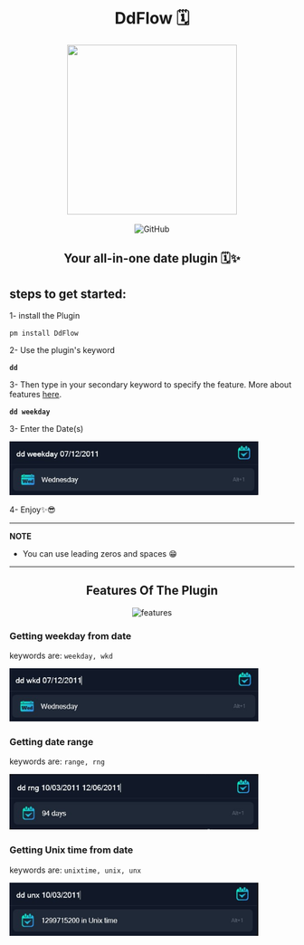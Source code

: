 <p align="center">
  <h1 align="center"> DdFlow 🗓 </h1>
 <p align="center"> <img src="https://github.com/asmpro7/DdFlow/assets/114514662/d8b86ac7-df95-4de7-b82c-2f4cdb7ffdf6" data-canonical-src="https://github.com/asmpro7/DdFlow/assets/114514662/7a1b9428-0386-4028-92ad-a154c18f7d2c" width="300" height="300" /><p>

 <p align="center"> <img src="https://img.shields.io/github/license/asmpro7/DdFlow" alt="GitHub"></p>
<h2 align="center" id="statis">Your all-in-one date plugin 🗓✨</h2>
</p>
<h2 id="steps-to-get-started-">steps to get started:</h2>
<p>1- install the Plugin</p>
<pre><code class="lang-bash">pm <span class="hljs-keyword">install</span> DdFlow
</code></pre>  
<p>2- Use the plugin's keyword <strong><pre><code class="lang-bash">dd</code></pre></strong></p>
<p>3- Then type in your secondary keyword to specify the feature. More about features <a href="#features-of-the-script">here</a>.</p>
<strong><pre><code class="lang-bash">dd <span class="hljs-keyword">weekday</span></code></pre></strong>
<p>3- Enter the Date(s)</p>
<img width="440" alt="msedge_xaACPzMXNi" src="https://raw.githubusercontent.com/asmpro7/DdFlow/new-readme-v2/.github/images/weekdaynonabbr-example.jpg">

<p>4- Enjoy✨😎</p>

<hr>  
<p><strong>NOTE</strong></p>
<ul>
<li>You can use leading zeros and spaces 😁</li>
</ul>
<hr>  

<p align="center">
<h2 align="center" id="features-of-the-script">Features Of The Plugin</h2>
</p>
<p align="center"><img src="https://github.com/asmpro7/DdFlow/assets/114514662/cd7fd4f0-e0c7-4995-9d76-090c75734c55" alt="features"></p>

<h3> Getting weekday from date </h3>
<p> keywords are: <code>weekday, wkd</code></p>
<img width="440" alt="msedge_xaACPzMXNi" src="https://raw.githubusercontent.com/asmpro7/DdFlow/new-readme-v2/.github/images/weekday-example.jpg">

<h3> Getting date range</h3>
<p> keywords are: <code>range, rng</code></p>
<img width="440" alt="msedge_xaACPzMXNi" src="https://raw.githubusercontent.com/asmpro7/DdFlow/new-readme-v2/.github/images/daterange-example.jpg">

<h3> Getting Unix time from date </h3>
<p> keywords are: <code>unixtime, unix, unx</code></p>
<img width="440" alt="msedge_xaACPzMXNi" src="https://raw.githubusercontent.com/asmpro7/DdFlow/new-readme-v2/.github/images/unixtime-example.jpg">